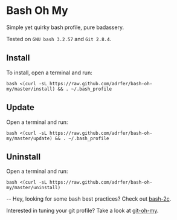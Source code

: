 # Bash Oh My
Simple yet quirky bash profile, pure badassery.

Tested on `GNU bash 3.2.57` and `Git 2.8.4`.

## Install

To install, open a terminal and run:

    bash <(curl -sL https://raw.github.com/adrfer/bash-oh-my/master/install) && . ~/.bash_profile

## Update

Open a terminal and run:

    bash <(curl -sL https://raw.github.com/adrfer/bash-oh-my/master/update) && . ~/.bash_profile

## Uninstall

Open a terminal and run:

    bash <(curl -sL https://raw.github.com/adrfer/bash-oh-my/master/uninstall)

--
Hey, looking for some bash best practices? Check out [bash-2c](https://github.com/adrfer/bash-2c).

Interested in tuning your git profile? Take a look at [git-oh-my](https://github.com/adrfer/git-oh-my).
